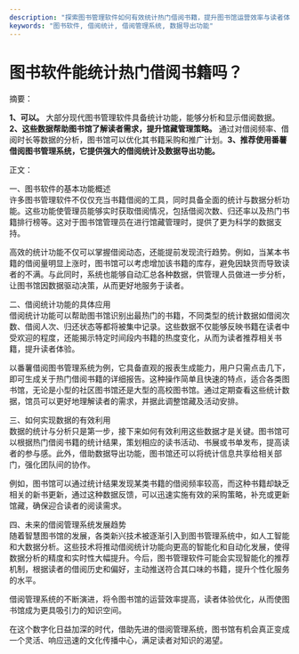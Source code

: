 ```yaml
---
description: "探索图书管理软件如何有效统计热门借阅书籍，提升图书馆运营效率与读者体验。"
keywords: "图书软件, 借阅统计, 借阅管理系统, 数据导出功能"
---
```

# 图书软件能统计热门借阅书籍吗？

摘要： 

**1、可以。** 大部分现代图书管理软件具备统计功能，能够分析和显示借阅数据。**2、这些数据帮助图书馆了解读者需求，提升馆藏管理策略。** 通过对借阅频率、借阅时长等数据的分析，图书馆可以优化其书籍采购和推广计划。**3、推荐使用番薯借阅图书管理系统，它提供强大的借阅统计及数据导出功能。**

正文：

一、图书软件的基本功能概述  
许多图书管理软件不仅仅充当书籍借阅的工具，同时具备全面的统计与数据分析功能。这些功能使管理员能够实时获取借阅情况，包括借阅次数、归还率以及热门书籍排行榜等。这对于图书馆管理员在进行馆藏管理时，提供了更为科学的数据支持。

高效的统计功能不仅可以掌握借阅动态，还能提前发现流行趋势。例如，当某本书籍的借阅量明显上涨时，图书馆可以考虑增加该书籍的库存，避免因缺货而导致读者的不满。与此同时，系统也能够自动汇总各种数据，供管理人员做进一步分析，让图书馆因数据驱动决策，从而更好地服务于读者。

二、借阅统计功能的具体应用  
借阅统计功能可以帮助图书馆识别出最热门的书籍，不同类型的统计数据如借阅次数、借阅人次、归还状态等都将被集中记录。这些数据不仅能够反映书籍在读者中受欢迎的程度，还能揭示特定时间段内书籍的热度变化，从而为读者推荐相关书籍，提升读者体验。

以番薯借阅图书管理系统为例，它具备直观的报表生成能力，用户只需点击几下，即可生成关于热门借阅书籍的详细报告。这种操作简单且快速的特点，适合各类图书馆，无论是小型的社区图书馆还是大型的高校图书馆。通过定期查看这些统计数据，馆员可以更好地理解读者的需求，并据此调整馆藏及活动安排。

三、如何实现数据的有效利用  
数据的统计与分析只是第一步，接下来如何有效利用这些数据才是关键。图书馆可以根据热门借阅书籍的统计结果，策划相应的读书活动、书展或书单发布，提高读者的参与感。此外，借助数据导出功能，图书馆还可以将统计信息共享给相关部门，强化团队间的协作。

例如，图书馆可以通过统计结果发现某类书籍的借阅频率较高，而这种书籍却缺乏相关的新书更新，通过这种数据反馈，可以迅速实施有效的采购策略，补充或更新馆藏，确保迎合读者的阅读需求。

四、未来的借阅管理系统发展趋势  
随着智慧图书馆的发展，各类新兴技术被逐渐引入到图书管理系统中，如人工智能和大数据分析。这些技术将推动借阅统计功能向更高的智能化和自动化发展，使得数据分析的精度和实时性大幅提升。今后，图书管理软件可能会实现智能化的推荐机制，根据读者的借阅历史和偏好，主动推送符合其口味的书籍，提升个性化服务的水平。

借阅管理系统的不断演进，将令图书馆的运营效率提高，读者体验优化，从而使图书馆成为更具吸引力的知识空间。

在这个数字化日益加深的时代，借助先进的借阅管理系统，图书馆有机会真正变成一个灵活、响应迅速的文化传播中心，满足读者对知识的渴望。
